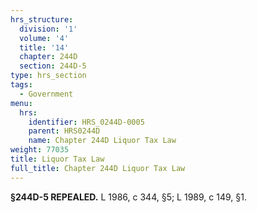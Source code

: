 ```yaml
---
hrs_structure:
  division: '1'
  volume: '4'
  title: '14'
  chapter: 244D
  section: 244D-5
type: hrs_section
tags:
  - Government
menu:
  hrs:
    identifier: HRS_0244D-0005
    parent: HRS0244D
    name: Chapter 244D Liquor Tax Law
weight: 77035
title: Liquor Tax Law
full_title: Chapter 244D Liquor Tax Law
---
```

**§244D-5 REPEALED.** L 1986, c 344, §5; L 1989, c 149, §1.